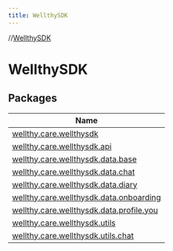 ```yaml
---
title: WellthySDK
---
```

//[WellthySDK](index.html)



# WellthySDK



## Packages


| Name |
|---|
| [wellthy.care.wellthysdk](-wellthy-s-d-k/wellthy.care.wellthysdk/index.html) |
| [wellthy.care.wellthysdk.api](-wellthy-s-d-k/wellthy.care.wellthysdk.api/index.html) |
| [wellthy.care.wellthysdk.data.base](-wellthy-s-d-k/wellthy.care.wellthysdk.data.base/index.html) |
| [wellthy.care.wellthysdk.data.chat](-wellthy-s-d-k/wellthy.care.wellthysdk.data.chat/index.html) |
| [wellthy.care.wellthysdk.data.diary](-wellthy-s-d-k/wellthy.care.wellthysdk.data.diary/index.html) |
| [wellthy.care.wellthysdk.data.onboarding](-wellthy-s-d-k/wellthy.care.wellthysdk.data.onboarding/index.html) |
| [wellthy.care.wellthysdk.data.profile.you](-wellthy-s-d-k/wellthy.care.wellthysdk.data.profile.you/index.html) |
| [wellthy.care.wellthysdk.utils](-wellthy-s-d-k/wellthy.care.wellthysdk.utils/index.html) |
| [wellthy.care.wellthysdk.utils.chat](-wellthy-s-d-k/wellthy.care.wellthysdk.utils.chat/index.html) |

